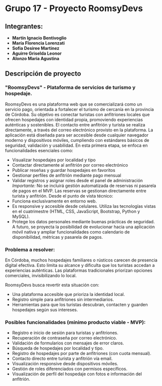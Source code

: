 # Grupo 17 - Proyecto RoomsyDevs

## Integrantes:
- **Martín Ignacio Bentivoglio** 
- **María Florencia Lorenzati**
- **Sofia Desiree Martinez**
- **Aguirre Griselda Leonor**
- **Alonzo Maria Agustina**

## Descripción de proyecto
### "RoomsyDevs" - Plataforma de servicios de turismo y hospedaje.
RoomsyDevs es una plataforma web que se comercializará como un servicio pago, orientada a fortalecer el turismo de cercanía en la provincia de Córdoba. Su objetivo es conectar turistas con anfitriones locales que ofrecen hospedajes con identidad propia, promoviendo experiencias auténticas y sostenibles.
El contacto entre anfitrión y turista se realiza directamente, a través del correo electrónico provisto en la plataforma.
La aplicación está diseñada para ser accesible desde cualquier navegador moderno y dispositivos móviles, cumpliendo con estándares básicos de seguridad, validación y usabilidad. En esta primera etapa, se enfoca en funcionalidades esenciales como:
- Visualizar hospedajes por localidad y tipo
- Contactar directamente al anfitrión por correo electrónico
- Publicar reseñas y guardar hospedajes en favoritos
- Gestionar perfiles de anfitrión mediante pago mensual
- Validar registros y asignar roles desde el panel de administración
_Importante:_ No se incluirá gestión automatizada de reservas ni pasarela de pagos en el MVP. Las reservas se gestionan directamente entre turista y anfitrión.
Desde el punto de vista técnico:
- Funciona exclusivamente en entorno web.
- Es responsive y accesible desde celulares.
Utiliza las tecnologías vistas en el cuatrimestre (HTML, CSS, JavaScript, Bootstrap, Python y MySQL).
- Protege los datos personales mediante buenas prácticas de seguridad.
A futuro, se proyecta la posibilidad de evolucionar hacia una aplicación móvil nativa y ampliar funcionalidades como calendario de disponibilidad, métricas y pasarela de pagos.

### Problema a resolver:
En Córdoba, muchos hospedajes familiares o rústicos carecen de presencia digital efectiva. Esto limita su alcance y dificulta que los turistas accedan a experiencias auténticas. Las plataformas tradicionales priorizan opciones comerciales, invisibilizando lo local.

RoomsyDevs busca revertir esta situación con:

- Una plataforma accesible que prioriza la identidad local.
- Registro simple para anfitriones sin intermediarios.
- Herramientas para que los turistas descubran, contacten y guarden hospedajes según sus intereses.

### Posibles funcionalidades (mínimo producto viable - MVP):
- Registro e inicio de sesión para turistas y anfitriones. 
- Recuperación de contraseña por correo electrónico.
- Validación de formularios con mensajes de error claros.
- Búsqueda de hospedajes por localidad y tipo.
- Registro de hospedajes por parte de anfitriones (con cuota mensual).
- Contacto directo entre turista y anfitrión vía email.
- Visualización responsive desde dispositivos móviles.
- Gestión de roles diferenciados con permisos específicos.
- Visualización de perfil del hospedaje con fotos e información del anfitrión.

